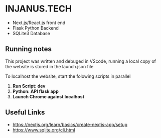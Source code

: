 # INJANUS.TECH

- Next.js/React.js front end
- Flask Python Backend
- SQLite3 Database

## Running notes

This project was written and debuged in VScode, running a local copy of the website is stored in the launch.json file

To localhost the website, start the folowing scripts in parallel

1. **Run Script: dev**
2. **Python: API flask app**
3. **Launch Chrome against localhost**

## Useful Links

- https://nextjs.org/learn/basics/create-nextjs-app/setup
- https://www.sqlite.org/cli.html